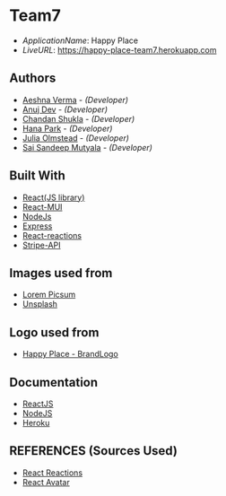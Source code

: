 # Team7

- _ApplicationName_: Happy Place
- _LiveURL_: <https://happy-place-team7.herokuapp.com>

## Authors

- [Aeshna Verma](aeshnaverma@dal.ca) - _(Developer)_
- [Anuj Dev](an739753@dal.ca) - _(Developer)_
- [Chandan Shukla](chandan.shukla@dal.ca) - _(Developer)_
- [Hana Park](hn946002@dal.ca) - _(Developer)_
- [Julia Olmstead](julia@dal.ca) - _(Developer)_
- [Sai Sandeep Mutyala](ss599608@dal.ca) - _(Developer)_

## Built With

- [React(JS library)](https://reactjs.org/)
- [React-MUI](https://v4.mui.com/)
- [NodeJs](https://nodejs.org/en/)
- [Express](https://expressjs.com/)
- [React-reactions](https://github.com/charkour/react-reactions)
- [Stripe-API](https://stripe.com/docs/api)

## Images used from

- [Lorem Picsum](https://picsum.photos/)
- [Unsplash](https://unsplash.com/)

## Logo used from

- [Happy Place - BrandLogo](https://www.freelogodesign.org/)


## Documentation

- [ReactJS](https://reactjs.org/docs/getting-started.html)
- [NodeJS](https://nodejs.org/en/docs/)
- [Heroku](https://devcenter.heroku.com/categories/reference)

## REFERENCES (Sources Used)

- [React Reactions](https://github.com/charkour/react-reactions)
- [React Avatar](https://mui.com/components/avatars/)
